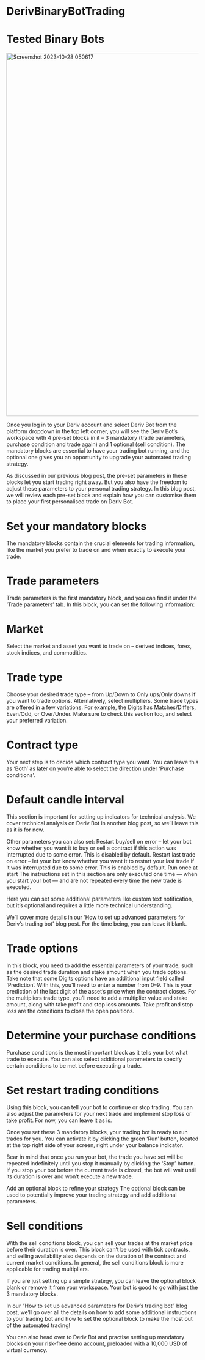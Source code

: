 # DerivBinaryBotTrading

 # Tested Binary Bots
 
 <img width="950" alt="Screenshot 2023-10-28 050617" src="https://github.com/97joseph/DerivBinaryBotTrading/assets/33089347/5542189a-cada-4e5d-a124-c38cacb83c62">




Once you log in to your Deriv account and select Deriv Bot from the platform dropdown in the top left corner, you will see the Deriv Bot’s workspace with 4 pre-set blocks in it – 3 mandatory (trade parameters, purchase condition and trade again) and 1 optional (sell condition). The mandatory blocks are essential to have your trading bot running, and the optional one gives you an opportunity to upgrade your automated trading strategy.

As discussed in our previous blog post, the pre-set parameters in these blocks let you start trading right away. But you also have the freedom to adjust these parameters to your personal trading strategy. In this blog post, we will review each pre-set block and explain how you can customise them to place your first personalised trade on Deriv Bot.

# Set your mandatory blocks

The mandatory blocks contain the crucial elements for trading information, like the market you prefer to trade on and when exactly to execute your trade.

# Trade parameters

Trade parameters is the first mandatory block, and you can find it under the ‘Trade parameters’ tab. In this block, you can set the following information: 



# Market

Select the market and asset you want to trade on – derived indices, forex, stock indices, and commodities. 

# Trade type
Choose your desired trade type – from Up/Down to Only ups/Only downs if you want to trade options. Alternatively, select multipliers.
Some trade types are offered in a few variations. For example, the Digits has Matches/Differs, Even/Odd, or Over/Under.
Make sure to check this section too, and select your preferred variation.

# Contract type
Your next step is to decide which contract type you want. You can leave this as ‘Both’ as later on you’re able to select the direction under ‘Purchase conditions’.

# Default candle interval
This section is important for setting up indicators for technical analysis. We cover technical analysis on Deriv Bot in another blog post, so we’ll leave this as it is for now.

Other parameters you can also set:
Restart buy/sell on error – let your bot know whether you want it to buy or sell a contract if this action was interrupted due to some error. This is disabled by default.
Restart last trade on error – let your bot know whether you want it to restart your last trade if it was interrupted due to some error. This is enabled by default.
Run once at start
The instructions set in this section are only executed one time — when you start your bot — and are not repeated every time the new trade is executed. 

Here you can set some additional parameters like custom text notification, but it’s optional and requires a little more technical understanding. 

We’ll cover more details in our ‘How to set up advanced parameters for Deriv’s trading bot’ blog post. For the time being, you can leave it blank.

# Trade options 
In this block, you need to add the essential parameters of your trade, such as the desired trade duration and stake amount when you trade options. Take note that some Digits options have an additional input field called ‘Prediction’. With this, you’ll need to enter a number from 0–9. This is your prediction of the last digit of the asset’s price when the contract closes.
For the multipliers trade type, you’ll need to add a multiplier value and stake amount, along with take profit and stop loss amounts. Take profit and stop loss are the conditions to close the open positions.




# Determine your purchase conditions

Purchase conditions is the most important block as it tells your bot what trade to execute. You can also select additional parameters to specify certain conditions to be met before executing a trade.



# Set restart trading conditions

Using this block, you can tell your bot to continue or stop trading. You can also adjust the parameters for your next trade and implement stop loss or take profit. For now, you can leave it as is.

Once you set these 3 mandatory blocks, your trading bot is ready to run trades for you. You can activate it by clicking the green ‘Run’ button, located at the top right side of your screen, right under your balance indicator. 

Bear in mind that once you run your bot, the trade you have set will be repeated indefinitely until you stop it manually by clicking the ‘Stop’ button. If you stop your bot before the current trade is closed, the bot will wait until its duration is over and won’t execute a new trade. 

Add an optional block to refine your strategy
The optional block can be used to potentially improve your trading strategy and add additional parameters.

# Sell conditions


With the sell conditions block, you can sell your trades at the market price before their duration is over. This block can’t be used with tick contracts, and selling availability also depends on the duration of the contract and current market conditions. In general, the sell conditions block is more applicable for trading multipliers.

If you are just setting up a simple strategy, you can leave the optional block blank or remove it from your workspace. Your bot is good to go with just the 3 mandatory blocks.

In our “How to set up advanced parameters for Deriv’s trading bot” blog post, we’ll go over all the details on how to add some additional instructions to your trading bot and how to set the optional block to make the most out of the automated trading!

You can also head over to Deriv Bot and practise setting up mandatory blocks on your risk-free demo account, preloaded with a 10,000 USD of virtual currency.
